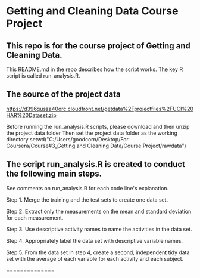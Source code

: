 Getting and Cleaning Data Course Project
===========
## This repo is for the course project of Getting and Cleaning Data.
This README.md in the repo describes how the script works. The key R script is called run_analysis.R.

## The source of the project data
https://d396qusza40orc.cloudfront.net/getdata%2Fprojectfiles%2FUCI%20HAR%20Dataset.zip 

Before running the run_analysis.R scripts, please download and then unzip the project data folder
Then set the project data folder as the working directory 
setwd("C:/Users/goodcorn/Desktop/For Coursera/Course#3_Getting and Cleaning Data/Course Project/rawdata")

## The script run_analysis.R is created to conduct the following main steps.
See comments on run_analysis.R for each code line's explanation. 

Step 1. Merge the training and the test sets to create one data set.

Step 2. Extract only the measurements on the mean and standard deviation for each measurement. 

Step 3. Use descriptive activity names to name the activities in the data set.

Step 4. Appropriately label the data set with descriptive variable names. 

Step 5. From the data set in step 4, create a second, independent tidy data set with the average of each variable for each activity and each subject.

==============
